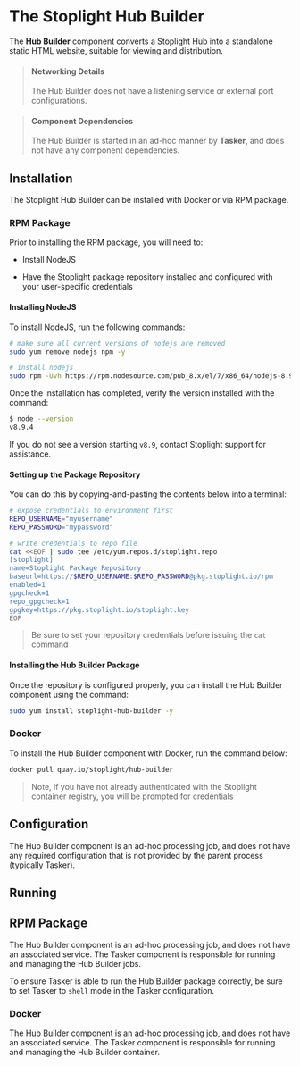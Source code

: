 # The Stoplight Hub Builder

The **Hub Builder** component converts a Stoplight Hub into a standalone static HTML website, suitable for viewing and distribution.

> #### Networking Details
>
> The Hub Builder does not have a listening service or external port configurations.

> #### Component Dependencies
>
> The Hub Builder is started in an ad-hoc manner by **Tasker**, and does not have
> any component dependencies.

## Installation

The Stoplight Hub Builder can be installed with Docker or via RPM package.

### RPM Package

Prior to installing the RPM package, you will need to:

* Install NodeJS

* Have the Stoplight package repository installed and configured with your user-specific credentials

#### Installing NodeJS

To install NodeJS, run the following commands:

```bash
# make sure all current versions of nodejs are removed
sudo yum remove nodejs npm -y

# install nodejs
sudo rpm -Uvh https://rpm.nodesource.com/pub_8.x/el/7/x86_64/nodejs-8.9.4-1nodesource.x86_64.rpm
```

Once the installation has completed, verify the version installed with the command:

```bash
$ node --version
v8.9.4
```

If you do not see a version starting `v8.9`, contact Stoplight support for assistance.

#### Setting up the Package Repository

You can do this by copying-and-pasting the contents below into a terminal:

```bash
# expose credentials to environment first
REPO_USERNAME="myusername"
REPO_PASSWORD="mypassword"

# write credentials to repo file
cat <<EOF | sudo tee /etc/yum.repos.d/stoplight.repo
[stoplight]
name=Stoplight Package Repository
baseurl=https://$REPO_USERNAME:$REPO_PASSWORD@pkg.stoplight.io/rpm
enabled=1
gpgcheck=1
repo_gpgcheck=1
gpgkey=https://pkg.stoplight.io/stoplight.key
EOF
```

> Be sure to set your repository credentials before issuing the `cat` command

#### Installing the Hub Builder Package

Once the repository is configured properly, you can install the Hub Builder
component using the command:

```bash
sudo yum install stoplight-hub-builder -y
```

### Docker

To install the Hub Builder component with Docker, run the command below:

```bash
docker pull quay.io/stoplight/hub-builder
```

> Note, if you have not already authenticated with the Stoplight container
> registry, you will be prompted for credentials

## Configuration

The Hub Builder component is an ad-hoc processing job, and does not have any
required configuration that is not provided by the parent process (typically
Tasker).

## Running

## RPM Package

The Hub Builder component is an ad-hoc processing job, and does not have an
associated service. The Tasker component is responsible for running and managing
the Hub Builder jobs.

To ensure Tasker is able to run the Hub Builder package correctly, be sure to
set Tasker to `shell` mode in the Tasker configuration.

### Docker

The Hub Builder component is an ad-hoc processing job, and does not have an
associated service. The Tasker component is responsible for running and managing
the Hub Builder container.
